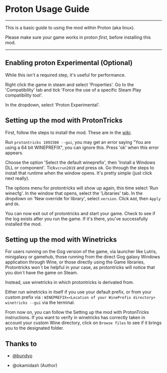 # Proton Usage Guide

---

This is a basic guide to using the mod within Proton (aka linux).

Please make sure your game works in proton _first_, before installing this mod.

---

## Enabling proton Experimental (Optional)

While this isn't a required step, it's useful for performance.

Right click the game in steam and select 'Properties'. Go to the 'Compatibility' tab and tick 'Force the use of a specific Steam Play compatibility tool'. 

In the dropdown, select 'Proton Experimental'.

## Setting up the mod with ProtonTricks

First, follow the steps to install the mod. These are in the [wiki](https://github.com/yamashi/PerformanceOverhaulCyberpunk/wiki). 

Run `protontricks 1091500 --gui`, you may get an error saying "You are using a 64 bit WINEPREFIX", you can ignore this. Press 'ok' when this error appears.

Choose the option 'Select the default wineprefix', then 'Install a Windows DLL or component'. Tick`vcrun2019` and press ok. Go through the steps to install that runtime when the window opens. It's pretty simple (just click next really).

The options menu for protontricks will show up again, this time select 'Run winecfg'. In the window that opens, select the 'Libraries' tab. In the dropdown on 'New override for library', select `version`. Click `Add`, then `Apply` and `Ok`.



You can now exit out of protontricks and start your game. Check to see if the log exists after you run the game. If it's there, you've successfully installed the mod. 

## Setting up the mod with Winetricks

For users running on the Gog version of the game, via launcher like Lutris, minigalaxy or gamehub, those running from the direct Gog galaxy Windows application through Wine, or those directly using the Game libraries, Protontricks won´t be helpful in your case, as protontricks will notice that you don´t have the game on Steam.

Instead, use winetricks in which protontricks is derivated from. 

Either run winetricks in itself if you use your default prefix, or from your custom prefix via : `WINEPREFIX=<Location of your WinePrefix directory> winetricks --gui` via the terminal.

From now on, you can follow the Setting up the mod with ProtonTricks instructions. If you want to verify in winetricks has correctly taken in account your custom Wine directory, click on `Browse files` to see if it brings you to the designated folder.


## Thanks to

- [@bundyo](https://github.com/bundyo)

- @okamidash (Author)


